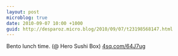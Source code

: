 ```yaml
---
layout: post
microblog: true
date: 2010-09-07 10:00 +1000
guid: http://desparoz.micro.blog/2010/09/07/t23198568147.html
---
```

Bento lunch time. (@ Hero Sushi Box) [4sq.com/64J7ug](http://4sq.com/64J7ug)
